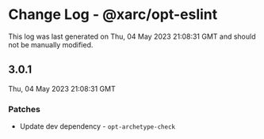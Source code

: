 # Change Log - @xarc/opt-eslint

This log was last generated on Thu, 04 May 2023 21:08:31 GMT and should not be manually modified.

## 3.0.1
Thu, 04 May 2023 21:08:31 GMT

### Patches

- Update dev dependency - `opt-archetype-check`

